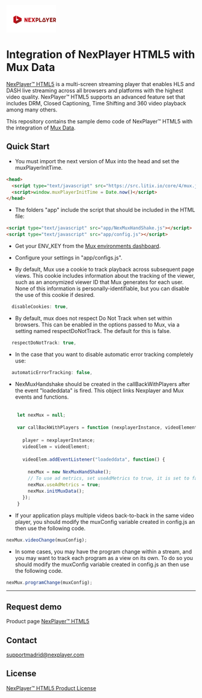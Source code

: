 ![NexPlayer demo home ](images/nexplayer-logo.png)

# Integration of NexPlayer HTML5 with Mux Data

[NexPlayer™ HTML5](https://nexplayersdk.com/nexplayer-html5/) is a multi-screen streaming player that enables HLS and DASH live streaming across all browsers and platforms with the highest video quality. NexPlayer™ HTML5 supports an advanced feature set that includes DRM, Closed Captioning, Time Shifting and 360 video playback among many others.

This repository contains the sample demo code of NexPlayer™ HTML5 with the integration of [Mux Data](https://docs.mux.com/guides/data).

## Quick Start

- You must import the next version of Mux into the head  and set the muxPlayerInitTime.

```html
<head>
  <script type="text/javascript" src="https://src.litix.io/core/4/mux.js"></script>
  <script>window.muxPlayerInitTime = Date.now()</script>
</head>
```

- The folders "app" include the script that should be included in the HTML file:

```html
<script type="text/javascript" src="app/NexMuxHandShake.js"></script>
<script type="text/javascript" src="app/config.js"></script>
```

- Get your ENV_KEY from the [Mux environments dashboard](https://dashboard.mux.com/login).

- Configure your settings in "app/configs.js".

- By default, Mux use a cookie to track playback across subsequent page views. This cookie includes information about the tracking of the viewer, such as an anonymized viewer ID that Mux generates for each user. None of this information is personally-identifiable, but you can disable the use of this cookie if desired.
```javascript
  disableCookies: true,
```

- By default, mux does not respect Do Not Track when set within browsers. This can be enabled in the options passed to Mux, via a setting named respectDoNotTrack. The default for this is false.
```javascript
  respectDoNotTrack: true,
```

- In the case that you want to disable automatic error tracking completely use:
```javascript
  automaticErrorTracking: false,
```

- NexMuxHandshake should be created in the callBackWithPlayers after the event "loadeddata" is fired. This object links Nexplayer and Mux events and functions.

```javascript

    let nexMux = null;

    var callBackWithPlayers = function (nexplayerInstance, videoElement) {

      player = nexplayerInstance;
      videoElem = videoElement;

      videoElem.addEventListener("loadeddata", function() {

        nexMux = new NexMuxHandShake();
        // To use ad metrics, set useAdMetrics to true, it is set to false by default.
        nexMux.useAdMetrics = true;
        nexMux.initMuxData();
      });
    }
```

- If your application plays multiple videos back-to-back in the same video player, you should modify the muxConfig variable created in config.js an then use the following code.

```javascript
nexMux.videoChange(muxConfig);
```

- In some cases, you may have the program change within a stream, and you may want to track each program as a view on its own. To do so you should modify the muxConfig variable created in config.js an then use the following code.

```javascript
nexMux.programChange(muxConfig);
```

-------------------

## Request demo
Product page [NexPlayer™ HTML5](https://nexplayersdk.com/html5-player/)

## Contact
[supportmadrid@nexplayer.com](mailto:supportmadrid@nexplayer.com)

## License
[NexPlayer™ HTML5 Product License](License.txt)